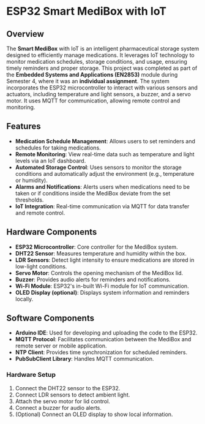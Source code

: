 # ESP32 Smart MediBox with IoT

## Overview

The **Smart MediBox** with IoT is an intelligent pharmaceutical storage system designed to efficiently manage medications. It leverages IoT technology to monitor medication schedules, storage conditions, and usage, ensuring timely reminders and proper storage.
This project was completed as part of the **Embedded Systems and Applications (EN2853)** module during Semester 4, where it was an **individual assignment**. The system incorporates the ESP32 microcontroller to interact with various sensors and actuators, including temperature and light sensors, a buzzer, and a servo motor. It uses MQTT for communication, allowing remote control and monitoring.


## Features

- **Medication Schedule Management**: Allows users to set reminders and schedules for taking medications.
- **Remote Monitoring**: View real-time data such as temperature and light levels via an IoT dashboard.
- **Automated Storage Control**: Uses sensors to monitor the storage conditions and automatically adjust the environment (e.g., temperature or humidity).
- **Alarms and Notifications**: Alerts users when medications need to be taken or if conditions inside the MediBox deviate from the set thresholds.
- **IoT Integration**: Real-time communication via MQTT for data transfer and remote control.

## Hardware Components

- **ESP32 Microcontroller**: Core controller for the MediBox system.
- **DHT22 Sensor**: Measures temperature and humidity within the box.
- **LDR Sensors**: Detect light intensity to ensure medications are stored in low-light conditions.
- **Servo Motor**: Controls the opening mechanism of the MediBox lid.
- **Buzzer**: Provides audio alerts for reminders and notifications.
- **Wi-Fi Module**: ESP32's in-built Wi-Fi module for IoT communication.
- **OLED Display (optional)**: Displays system information and reminders locally.

## Software Components

- **Arduino IDE**: Used for developing and uploading the code to the ESP32.
- **MQTT Protocol**: Facilitates communication between the MediBox and remote server or mobile application.
- **NTP Client**: Provides time synchronization for scheduled reminders.
- **PubSubClient Library**: Handles MQTT communication.

### Hardware Setup
1. Connect the DHT22 sensor to the ESP32.
2. Connect LDR sensors to detect ambient light.
3. Attach the servo motor for lid control.
4. Connect a buzzer for audio alerts.
5. (Optional) Connect an OLED display to show local information.
